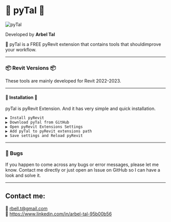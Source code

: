 # 🧰 pyTal 🧰
![pyTal](https://github.com/ArbelTal/pyTal/blob/main/pyTal%20Overview.PNG?raw=true)

Developed by **Arbel Tal**  

🧰 pyTal is a FREE pyRevit extension that contains tools that shouldimprove your workflow.   

---
### 📦 Revit Versions 📦
These tools are mainly developed for Revit 2022-2023.

---
#### 💠 Installation 💠 
pyTal is pyRevit Extension. 
And it has very simple and quick installation.  

    ▶ Install pyRevit  
    ▶ Download pyTal from GitHub  
    ▶ Open pyRevit Extensions Settings  
    ▶ Add pyTal to pyRevit extensions path
    ▶ Save settings and Reload pyRevit

---
### 🐛 Bugs
If you happen to come across any bugs or error messages, please let me know. 
Contact me directly or just open an Issue on GitHub so I can have a look and solve it.

---
## Contact me:
📨  rbell.t@gmail.com  
🤵  https://www.linkedin.com/in/arbel-tal-95b00b56